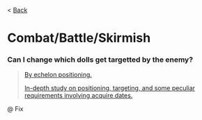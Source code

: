 < [Back](/GFL/mainpage)

# Combat/Battle/Skirmish

### Can I change which dolls get targetted by the enemy?

> [By echelon positioning.](https://www.reddit.com/r/girlsfrontline/comments/g11mag/weekly_commanders_lounge_april_14_2020/fny91zz/)
>
> [In-depth study on positioning, targeting, and some peculiar requirements involving acquire dates.](https://docs.google.com/document/d/1LPqpSCNWiu1HJOnK1FOB1o30FSwTQRQvcK-tAjO4SSI/)

@ Fix